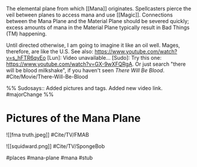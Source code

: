 The elemental plane from which [[Mana]] originates. Spellcasters pierce the veil between planes to access mana and use [[Magic]]. Connections between the Mana Plane and the Material Plane should be severed quickly; excess amounts of mana in the Material Plane typically result in Bad Things (TM) happening.

Until directed otherwise, I am going to imagine it like an oil well. Mages, therefore, are like the U.S. See also: https://www.youtube.com/watch?v=s_hFTR6qyEo
	[Lun]: Video unavailable...
	[Sudo]: Try this one: https://www.youtube.com/watch?v=GX-9wXFQRgA. Or just search "there will be blood milkshake", if you haven't seen *There Will Be Blood*.
#Cite/Movie/There-Will-Be-Blood

%%
Sudosays:: Added pictures and tags. Added new video link.
#majorChange 
%%

# Pictures of the Mana Plane
![[fma truth.jpeg]]
#Cite/TV/FMAB 

![[squidward.png]]
#Cite/TV/SpongeBob

#places #mana-plane #mana #stub 